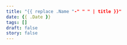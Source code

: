 ```yaml
---
title: "{{ replace .Name "-" " " | title }}"
date: {{ .Date }}
tags: []
draft: false
story: false
---
```


